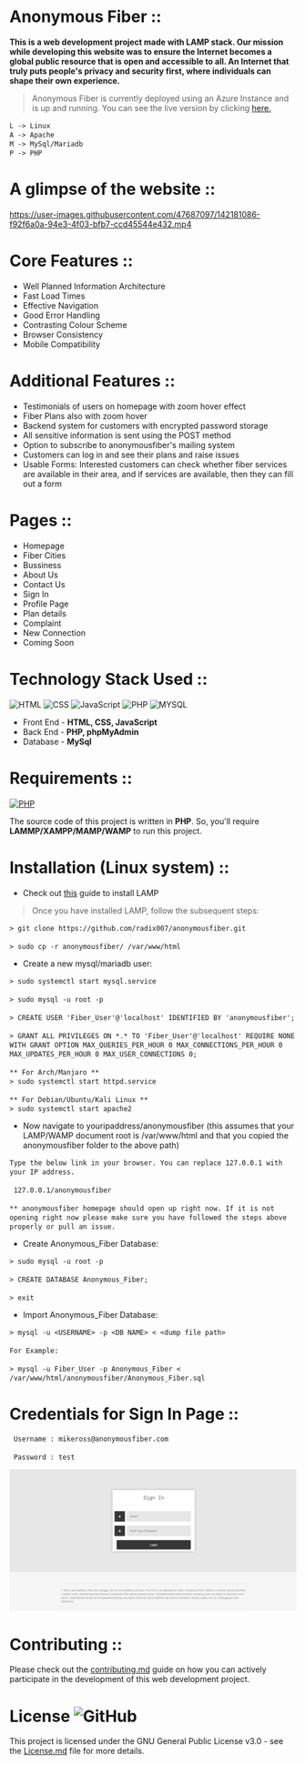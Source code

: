 # Anonymous Fiber ::

**This is a web development project made with LAMP stack. Our mission while developing this website was to ensure the Internet becomes a global public resource that is open and accessible to all. An Internet that truly puts people's privacy and security first, where individuals can shape their own experience.**

> Anonymous Fiber is currently deployed using an Azure Instance and is up and running. You can see the live version by clicking [here.](http://20.204.45.19/anonymousfiber.com/)

```
L -> Linux
A -> Apache
M -> MySql/Mariadb
P -> PHP
```

# A glimpse of the website ::

https://user-images.githubusercontent.com/47687097/142181086-f92f6a0a-94e3-4f03-bfb7-ccd45544e432.mp4

# Core Features ::

- Well Planned Information Architecture
- Fast Load Times
- Effective Navigation
- Good Error Handling
- Contrasting Colour Scheme
- Browser Consistency
- Mobile Compatibility

# Additional Features ::

- Testimonials of users on homepage with zoom hover effect
- Fiber Plans also with zoom hover
- Backend system for customers with encrypted password storage
- All sensitive information is sent using the POST method
- Option to subscribe to anonymousfiber's mailing system
- Customers can log in and see their plans and raise issues
- Usable Forms: Interested customers can check whether fiber services are available in their area, and if services are available, then they can fill out a form

# Pages ::

- Homepage
- Fiber Cities
- Bussiness
- About Us
- Contact Us
- Sign In
- Profile Page
- Plan details
- Complaint
- New Connection
- Coming Soon

# Technology Stack Used ::

![HTML](https://img.shields.io/badge/frontend-html-orange.svg?logo=html5&style=flat-round)
![CSS](https://img.shields.io/badge/frontend-css-yellowgreen.svg?logo=css3&style=flat-round)
![JavaScript](https://img.shields.io/badge/frontend-js-ff69b4.svg?logo=javascript&style=flat-round)
![PHP](https://img.shields.io/badge/backend-php-blue.svg?logo=php&style=flat-round)
![MYSQL](https://img.shields.io/badge/database-mysql-lightgray.svg?logo=mysql&logoColor=white&style=flat-round)

- Front End - **HTML, CSS, JavaScript**
- Back End - **PHP, phpMyAdmin**
- Database - **MySql**

# Requirements ::

[![PHP](https://img.shields.io/static/v1.svg?label=Source%20Code&message=php&logo=php&style=social)](https://github.com/radix007/anonymousfiber/)

The source code of this project is written in **PHP**. So, you'll require **LAMMP/XAMPP/MAMP/WAMP** to run this project.

# Installation (Linux system) ::

- Check out [this](https://www.tecmint.com/install-lamp-with-phpmyadmin-in-ubuntu-20-04/) guide to install LAMP

> Once you have installed LAMP, follow the subsequent steps:

```
> git clone https://github.com/radix007/anonymousfiber.git

> sudo cp -r anonymousfiber/ /var/www/html
```

- Create a new mysql/mariadb user:

```
> sudo systemctl start mysql.service

> sudo mysql -u root -p

> CREATE USER 'Fiber_User'@'localhost' IDENTIFIED BY 'anonymousfiber';

> GRANT ALL PRIVILEGES ON *.* TO 'Fiber_User'@'localhost' REQUIRE NONE WITH GRANT OPTION MAX_QUERIES_PER_HOUR 0 MAX_CONNECTIONS_PER_HOUR 0 MAX_UPDATES_PER_HOUR 0 MAX_USER_CONNECTIONS 0;

** For Arch/Manjaro **
> sudo systemctl start httpd.service

** For Debian/Ubuntu/Kali Linux **
> sudo systemctl start apache2
```

- Now navigate to youripaddress/anonymousfiber (this assumes that your LAMP/WAMP document root is /var/www/html and that you copied the anonymousfiber folder to the above path)

```
Type the below link in your browser. You can replace 127.0.0.1 with your IP address.

 127.0.0.1/anonymousfiber

** anonymousfiber homepage should open up right now. If it is not opening right now please make sure you have followed the steps above properly or pull an issue.
```

- Create Anonymous_Fiber Database:

```
> sudo mysql -u root -p

> CREATE DATABASE Anonymous_Fiber;

> exit
```

- Import Anonymous_Fiber Database:

```
> mysql -u <USERNAME> -p <DB NAME> < <dump file path>

For Example:

> mysql -u Fiber_User -p Anonymous_Fiber < /var/www/html/anonymousfiber/Anonymous_Fiber.sql

```

# Credentials for Sign In Page ::

```
 Username : mikeross@anonymousfiber.com

 Password : test

```

![Sign In Page Screenshot](Media/signinpage.png)

# Contributing ::

Please check out the [contributing.md](contributing.md) guide on how you can actively participate in the development of this web development project.

# License ![GitHub](https://img.shields.io/badge/license-GPL--3.0%20License%20-blue)

This project is licensed under the GNU General Public License v3.0 - see the [License.md](https://github.com/radix007/anonymousfiber/blob/testing/LICENSE) file for more details.
